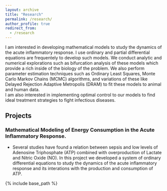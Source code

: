 ```yaml
---
layout: archive
title: "Research"
permalink: /research/
author_profile: true
redirect_from:
  - /research
---
```


I am interested in developing mathematical models to study the dynamics of the acute inflammatory response. 
I use ordinary and partial differential equations are frequentely to develop such models. We conduct analytic and numerical explorations such as bifurcation analysis of these models which provide a rich inside of the biology of the problem. We also perform parameter estimation techniques such as Ordinary Least Squares, Monte Carlo Markov Chains (MCMC) algorithms, and variations of these like Delayed Rejection Adaptive Metropolis (DRAM) to fit these models to animal and human data.  
I am also interested in implementing optimal control to our models to find ideal treatment strategies to fight infectious diseases.  

## Projects

### Mathematical Modeling of Energy Consumption in the Acute Inflammatory Response.

* Several studies have found a relation between sepsis and low levels of Adenosine Triphosphate (ATP) combined with overproduction of Lactate and Nitric Oxide (NO). In this project we developed a system of ordinary differential equations to study the dynamics of the acute inflammatory response and its interations with the production and consumption of ATP.



{% include base_path %}
